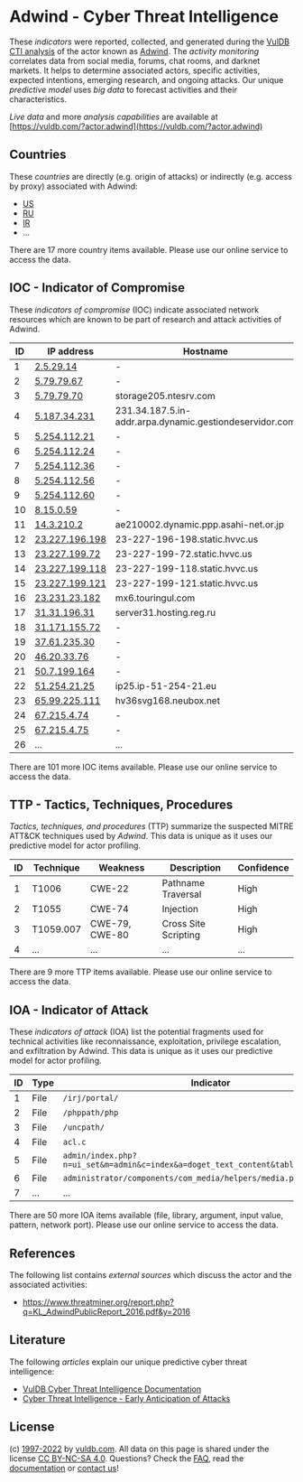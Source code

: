 # Adwind - Cyber Threat Intelligence

These _indicators_ were reported, collected, and generated during the [VulDB CTI analysis](https://vuldb.com/?kb.cti) of the actor known as [Adwind](https://vuldb.com/?actor.adwind). The _activity monitoring_ correlates data from social media, forums, chat rooms, and darknet markets. It helps to determine associated actors, specific activities, expected intentions, emerging research, and ongoing attacks. Our unique _predictive model_ uses _big data_ to forecast activities and their characteristics.

_Live data_ and more _analysis capabilities_ are available at [https://vuldb.com/?actor.adwind](https://vuldb.com/?actor.adwind)

## Countries

These _countries_ are directly (e.g. origin of attacks) or indirectly (e.g. access by proxy) associated with Adwind:

* [US](https://vuldb.com/?country.us)
* [RU](https://vuldb.com/?country.ru)
* [IR](https://vuldb.com/?country.ir)
* ...

There are 17 more country items available. Please use our online service to access the data.

## IOC - Indicator of Compromise

These _indicators of compromise_ (IOC) indicate associated network resources which are known to be part of research and attack activities of Adwind.

ID | IP address | Hostname | Campaign | Confidence
-- | ---------- | -------- | -------- | ----------
1 | [2.5.29.14](https://vuldb.com/?ip.2.5.29.14) | - | - | High
2 | [5.79.79.67](https://vuldb.com/?ip.5.79.79.67) | - | - | High
3 | [5.79.79.70](https://vuldb.com/?ip.5.79.79.70) | storage205.ntesrv.com | - | High
4 | [5.187.34.231](https://vuldb.com/?ip.5.187.34.231) | 231.34.187.5.in-addr.arpa.dynamic.gestiondeservidor.com | - | High
5 | [5.254.112.21](https://vuldb.com/?ip.5.254.112.21) | - | - | High
6 | [5.254.112.24](https://vuldb.com/?ip.5.254.112.24) | - | - | High
7 | [5.254.112.36](https://vuldb.com/?ip.5.254.112.36) | - | - | High
8 | [5.254.112.56](https://vuldb.com/?ip.5.254.112.56) | - | - | High
9 | [5.254.112.60](https://vuldb.com/?ip.5.254.112.60) | - | - | High
10 | [8.15.0.59](https://vuldb.com/?ip.8.15.0.59) | - | - | High
11 | [14.3.210.2](https://vuldb.com/?ip.14.3.210.2) | ae210002.dynamic.ppp.asahi-net.or.jp | - | High
12 | [23.227.196.198](https://vuldb.com/?ip.23.227.196.198) | 23-227-196-198.static.hvvc.us | - | High
13 | [23.227.199.72](https://vuldb.com/?ip.23.227.199.72) | 23-227-199-72.static.hvvc.us | - | High
14 | [23.227.199.118](https://vuldb.com/?ip.23.227.199.118) | 23-227-199-118.static.hvvc.us | - | High
15 | [23.227.199.121](https://vuldb.com/?ip.23.227.199.121) | 23-227-199-121.static.hvvc.us | - | High
16 | [23.231.23.182](https://vuldb.com/?ip.23.231.23.182) | mx6.touringul.com | - | High
17 | [31.31.196.31](https://vuldb.com/?ip.31.31.196.31) | server31.hosting.reg.ru | - | High
18 | [31.171.155.72](https://vuldb.com/?ip.31.171.155.72) | - | - | High
19 | [37.61.235.30](https://vuldb.com/?ip.37.61.235.30) | - | - | High
20 | [46.20.33.76](https://vuldb.com/?ip.46.20.33.76) | - | - | High
21 | [50.7.199.164](https://vuldb.com/?ip.50.7.199.164) | - | - | High
22 | [51.254.21.25](https://vuldb.com/?ip.51.254.21.25) | ip25.ip-51-254-21.eu | - | High
23 | [65.99.225.111](https://vuldb.com/?ip.65.99.225.111) | hv36svg168.neubox.net | - | High
24 | [67.215.4.74](https://vuldb.com/?ip.67.215.4.74) | - | - | High
25 | [67.215.4.75](https://vuldb.com/?ip.67.215.4.75) | - | - | High
26 | ... | ... | ... | ...

There are 101 more IOC items available. Please use our online service to access the data.

## TTP - Tactics, Techniques, Procedures

_Tactics, techniques, and procedures_ (TTP) summarize the suspected MITRE ATT&CK techniques used by _Adwind_. This data is unique as it uses our predictive model for actor profiling.

ID | Technique | Weakness | Description | Confidence
-- | --------- | -------- | ----------- | ----------
1 | T1006 | CWE-22 | Pathname Traversal | High
2 | T1055 | CWE-74 | Injection | High
3 | T1059.007 | CWE-79, CWE-80 | Cross Site Scripting | High
4 | ... | ... | ... | ...

There are 9 more TTP items available. Please use our online service to access the data.

## IOA - Indicator of Attack

These _indicators of attack_ (IOA) list the potential fragments used for technical activities like reconnaissance, exploitation, privilege escalation, and exfiltration by Adwind. This data is unique as it uses our predictive model for actor profiling.

ID | Type | Indicator | Confidence
-- | ---- | --------- | ----------
1 | File | `/irj/portal/` | Medium
2 | File | `/phppath/php` | Medium
3 | File | `/uncpath/` | Medium
4 | File | `acl.c` | Low
5 | File | `admin/index.php?n=ui_set&m=admin&c=index&a=doget_text_content&table=lang&field=1` | High
6 | File | `administrator/components/com_media/helpers/media.php` | High
7 | ... | ... | ...

There are 50 more IOA items available (file, library, argument, input value, pattern, network port). Please use our online service to access the data.

## References

The following list contains _external sources_ which discuss the actor and the associated activities:

* https://www.threatminer.org/report.php?q=KL_AdwindPublicReport_2016.pdf&y=2016

## Literature

The following _articles_ explain our unique predictive cyber threat intelligence:

* [VulDB Cyber Threat Intelligence Documentation](https://vuldb.com/?kb.cti)
* [Cyber Threat Intelligence - Early Anticipation of Attacks](https://www.scip.ch/en/?labs.20201022)

## License

(c) [1997-2022](https://vuldb.com/?kb.changelog) by [vuldb.com](https://vuldb.com/?kb.about). All data on this page is shared under the license [CC BY-NC-SA 4.0](https://creativecommons.org/licenses/by-nc-sa/4.0/). Questions? Check the [FAQ](https://vuldb.com/?kb.faq), read the [documentation](https://vuldb.com/?kb) or [contact us](https://vuldb.com/?contact)!
